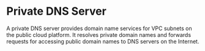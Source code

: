 # Private DNS Server<a name="en-us_topic_0057773603"></a>

A private DNS server provides domain name services for VPC subnets on the public cloud platform. It resolves private domain names and forwards requests for accessing public domain names to DNS servers on the Internet.

